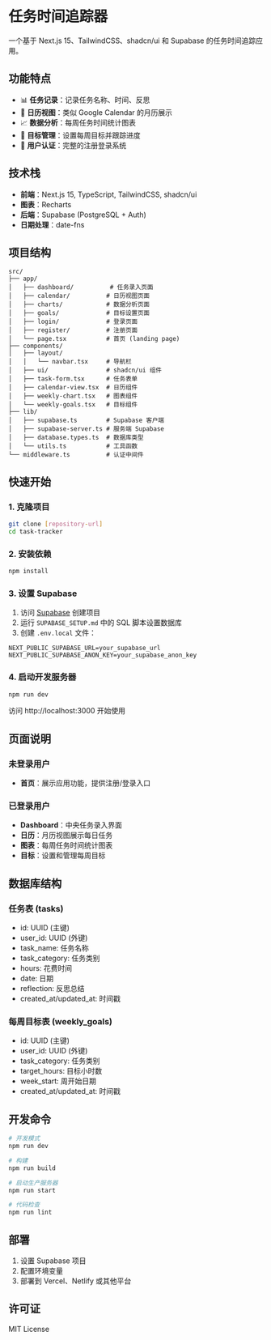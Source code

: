 # 任务时间追踪器

一个基于 Next.js 15、TailwindCSS、shadcn/ui 和 Supabase 的任务时间追踪应用。

## 功能特点

- 📊 **任务记录**：记录任务名称、时间、反思
- 📅 **日历视图**：类似 Google Calendar 的月历展示
- 📈 **数据分析**：每周任务时间统计图表
- 🎯 **目标管理**：设置每周目标并跟踪进度
- 🔐 **用户认证**：完整的注册登录系统

## 技术栈

- **前端**：Next.js 15, TypeScript, TailwindCSS, shadcn/ui
- **图表**：Recharts
- **后端**：Supabase (PostgreSQL + Auth)
- **日期处理**：date-fns

## 项目结构

```
src/
├── app/
│   ├── dashboard/          # 任务录入页面
│   ├── calendar/          # 日历视图页面
│   ├── charts/            # 数据分析页面
│   ├── goals/             # 目标设置页面
│   ├── login/             # 登录页面
│   ├── register/          # 注册页面
│   └── page.tsx           # 首页 (landing page)
├── components/
│   ├── layout/
│   │   └── navbar.tsx     # 导航栏
│   ├── ui/                # shadcn/ui 组件
│   ├── task-form.tsx      # 任务表单
│   ├── calendar-view.tsx  # 日历组件
│   ├── weekly-chart.tsx   # 图表组件
│   └── weekly-goals.tsx   # 目标组件
├── lib/
│   ├── supabase.ts        # Supabase 客户端
│   ├── supabase-server.ts # 服务端 Supabase
│   ├── database.types.ts  # 数据库类型
│   └── utils.ts           # 工具函数
└── middleware.ts          # 认证中间件
```

## 快速开始

### 1. 克隆项目

```bash
git clone [repository-url]
cd task-tracker
```

### 2. 安装依赖

```bash
npm install
```

### 3. 设置 Supabase

1. 访问 [Supabase](https://supabase.com) 创建项目
2. 运行 `SUPABASE_SETUP.md` 中的 SQL 脚本设置数据库
3. 创建 `.env.local` 文件：

```env
NEXT_PUBLIC_SUPABASE_URL=your_supabase_url
NEXT_PUBLIC_SUPABASE_ANON_KEY=your_supabase_anon_key
```

### 4. 启动开发服务器

```bash
npm run dev
```

访问 http://localhost:3000 开始使用

## 页面说明

### 未登录用户
- **首页**：展示应用功能，提供注册/登录入口

### 已登录用户
- **Dashboard**：中央任务录入界面
- **日历**：月历视图展示每日任务
- **图表**：每周任务时间统计图表
- **目标**：设置和管理每周目标

## 数据库结构

### 任务表 (tasks)
- id: UUID (主键)
- user_id: UUID (外键)
- task_name: 任务名称
- task_category: 任务类别
- hours: 花费时间
- date: 日期
- reflection: 反思总结
- created_at/updated_at: 时间戳

### 每周目标表 (weekly_goals)
- id: UUID (主键)
- user_id: UUID (外键)
- task_category: 任务类别
- target_hours: 目标小时数
- week_start: 周开始日期
- created_at/updated_at: 时间戳

## 开发命令

```bash
# 开发模式
npm run dev

# 构建
npm run build

# 启动生产服务器
npm run start

# 代码检查
npm run lint
```

## 部署

1. 设置 Supabase 项目
2. 配置环境变量
3. 部署到 Vercel、Netlify 或其他平台

## 许可证

MIT License
